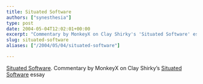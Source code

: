 ```yaml
---
title: Situated Software
authors: ["synesthesia"]
type: post
date: 2004-05-04T12:02:01+00:00
excerpt: "Commentary by MonkeyX on Clay Shirky's 'Situated Software' essay"
slug: situated-software 
aliases: ["/2004/05/04/situated-software"]

---
```

[Situated Software][1]. Commentary by MonkeyX on Clay Shirky&#8217;s [Situated Software][2] essay

 [1]: https://www.monkeyx.com/archives/scitech/situated_software.html
 [2]: https://www.shirky.com/writings/situated_software.html